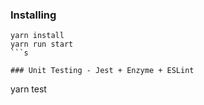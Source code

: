 ### Installing

```
yarn install
yarn run start
```s

### Unit Testing - Jest + Enzyme + ESLint

```
yarn test
```